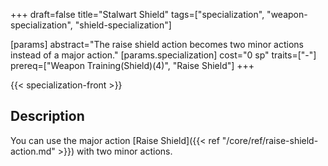 +++
draft=false
title="Stalwart Shield"
tags=["specialization", "weapon-specialization", "shield-specialization"]

[params]
  abstract="The raise shield action becomes two minor actions instead of a major action."
  [params.specialization]
    cost="0 sp"
    traits=["-"]
    prereq=["Weapon Training(Shield)(4)", "Raise Shield"]
+++

{{< specialization-front >}}

## Description

You can use the major action [Raise Shield]({{< ref "/core/ref/raise-shield-action.md" >}})
with two minor actions.

